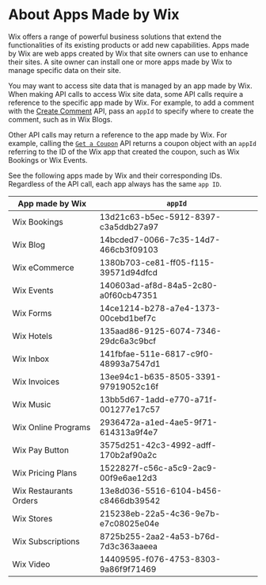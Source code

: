 # About Apps Made by Wix

Wix offers a range of powerful business solutions that extend the functionalities of its existing products or add new capabilities. Apps made by Wix are web apps created by Wix that site owners can use to enhance their sites. A site owner can install one or more apps made by Wix to manage specific data on their site. 

You may want to access site data that is managed by an app made by Wix. When making API calls to access Wix site data, some API calls require a reference to the specific app made by Wix. For example, to add a comment with the [Create Comment](https://dev.wix.com/docs/rest/api-reference/comments/comments/create-comment) API, pass an `appId` to specify where to create the comment, such as in Wix Blogs. 

Other API calls may return a reference to the app made by Wix. For example, calling the [`Get a Coupon`](https://dev.wix.com/docs/rest/api-reference/coupons/coupons/get-a-coupon) API returns a coupon object with an `appId` referring to the ID of the Wix app that created the coupon, such as Wix Bookings or Wix Events. 

See the following apps made by Wix and their corresponding IDs. Regardless of the API call, each app always has the same `app ID`.

| **App made by Wix**    | **`appId`**                          |
|------------------------|--------------------------------------|
| Wix Bookings           | 13d21c63-b5ec-5912-8397-c3a5ddb27a97 |
| Wix Blog               | 14bcded7-0066-7c35-14d7-466cb3f09103 |
| Wix eCommerce          | 1380b703-ce81-ff05-f115-39571d94dfcd |
| Wix Events             | 140603ad-af8d-84a5-2c80-a0f60cb47351 |
| Wix Forms              | 14ce1214-b278-a7e4-1373-00cebd1bef7c |
| Wix Hotels             | 135aad86-9125-6074-7346-29dc6a3c9bcf |
| Wix Inbox              | 141fbfae-511e-6817-c9f0-48993a7547d1 |
| Wix Invoices           | 13ee94c1-b635-8505-3391-97919052c16f |
| Wix Music              | 13bb5d67-1add-e770-a71f-001277e17c57 |
| Wix Online Programs    | 2936472a-a1ed-4ae5-9f71-614313a9f4e7 |
| Wix Pay Button         | 3575d251-42c3-4992-adff-170b2af90a2c |
| Wix Pricing Plans      | 1522827f-c56c-a5c9-2ac9-00f9e6ae12d3 |
| Wix Restaurants Orders | 13e8d036-5516-6104-b456-c8466db39542 |
| Wix Stores             | 215238eb-22a5-4c36-9e7b-e7c08025e04e |
| Wix Subscriptions      | 8725b255-2aa2-4a53-b76d-7d3c363aaeea |
| Wix Video              | 14409595-f076-4753-8303-9a86f9f71469 |



